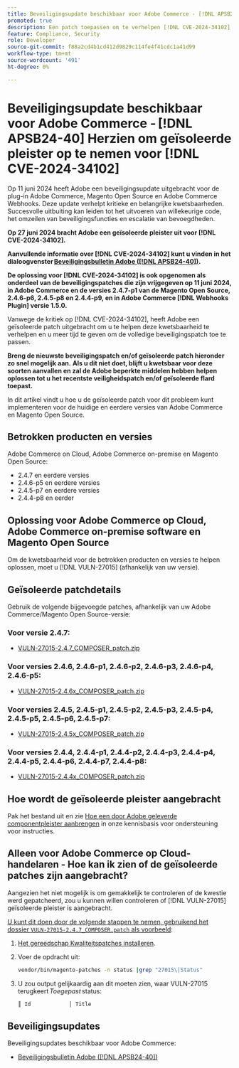 ```yaml
---
title: Beveiligingsupdate beschikbaar voor Adobe Commerce - [!DNL APSB24-40] Herzien om geïsoleerde pleister op te nemen voor [!DNL CVE-2024-34102]
promoted: true
description: Een patch toepassen om te verhelpen [!DNL CVE-2024-34102] voor Adobe Commerce 2.4.4-p8, 2.4.5-p7, 2.4.6-p5, 2.4.7 en eerdere versies.
feature: Compliance, Security
role: Developer
source-git-commit: f88a2cd4b1cd412d9829c114fe4f41cdc1a41d99
workflow-type: tm+mt
source-wordcount: '491'
ht-degree: 0%

---
```


# Beveiligingsupdate beschikbaar voor Adobe Commerce - [!DNL APSB24-40] Herzien om geïsoleerde pleister op te nemen voor [!DNL CVE-2024-34102]

Op 11 juni 2024 heeft Adobe een beveiligingsupdate uitgebracht voor de plug-in Adobe Commerce, Magento Open Source en Adobe Commerce Webhooks. Deze update verhelpt kritieke en belangrijke kwetsbaarheden.  Succesvolle uitbuiting kan leiden tot het uitvoeren van willekeurige code, het omzeilen van beveiligingsfuncties en escalatie van bevoegdheden.

**Op 27 juni 2024 bracht Adobe een geïsoleerde pleister uit voor [!DNL CVE-2024-34102].**

**Aanvullende informatie over [!DNL CVE-2024-34102] kunt u vinden in het dialoogvenster [Beveiligingsbulletin Adobe ([!DNL APSB24-40])](https://helpx.adobe.com/security/products/magento/apsb24-40.html).**

**De oplossing voor [!DNL CVE-2024-34102] is ook opgenomen als onderdeel van de beveiligingspatches die zijn vrijgegeven op 11 juni 2024, in Adobe Commerce en de versies 2.4.7-p1 van de Magento Open Source, 2.4.6-p6, 2.4.5-p8 en 2.4.4-p9, en in Adobe Commerce [!DNL Webhooks Plugin] versie 1.5.0.**

Vanwege de kritiek op [!DNL CVE-2024-34102], heeft Adobe een geïsoleerde patch uitgebracht om u te helpen deze kwetsbaarheid te verhelpen en u meer tijd te geven om de volledige beveiligingspatch toe te passen.

**Breng de nieuwste beveiligingspatch en/of geïsoleerde patch hieronder zo snel mogelijk aan.**
**Als u dit niet doet, blijft u kwetsbaar voor deze soorten aanvallen en zal de Adobe beperkte middelen hebben helpen oplossen tot u het recentste veiligheidspatch en/of geïsoleerde flard toepast.**<br>

In dit artikel vindt u hoe u de geïsoleerde patch voor dit probleem kunt implementeren voor de huidige en eerdere versies van Adobe Commerce en Magento Open Source.

## Betrokken producten en versies

Adobe Commerce on Cloud, Adobe Commerce on-premise en Magento Open Source:

* 2.4.7 en eerdere versies
* 2.4.6-p5 en eerdere versies
* 2.4.5-p7 en eerdere versies
* 2.4.4-p8 en eerder

## Oplossing voor Adobe Commerce op Cloud, Adobe Commerce on-premise software en Magento Open Source

Om de kwetsbaarheid voor de betrokken producten en versies te helpen oplossen, moet u [!DNL VULN-27015] (afhankelijk van uw versie).

## Geïsoleerde patchdetails

Gebruik de volgende bijgevoegde patches, afhankelijk van uw Adobe Commerce/Magento Open Source-versie:

### Voor versie 2.4.7:

* [VULN-27015-2.4.7_COMPOSER_patch.zip](assets/VULN-27015-2.4.7_COMPOSER_patch.zip)

### Voor versies 2.4.6, 2.4.6-p1, 2.4.6-p2, 2.4.6-p3, 2.4.6-p4, 2.4.6-p5:

* [VULN-27015-2.4.6x_COMPOSER_patch.zip](assets/VULN-27015-2.4.6x_COMPOSER_patch.zip)

### Voor versies 2.4.5, 2.4.5-p1, 2.4.5-p2, 2.4.5-p3, 2.4.5-p4, 2.4.5-p5, 2.4.5-p6, 2.4.5-p7:

* [VULN-27015-2.4.5x_COMPOSER_patch.zip](assets/VULN-27015-2.4.5x_COMPOSER_patch.zip)

### Voor versies 2.4.4, 2.4.4-p1, 2.4.4-p2, 2.4.4-p3, 2.4.4-p4, 2.4.4-p5, 2.4.4-p6, 2.4.4-p7, 2.4.4-p8:

* [VULN-27015-2.4.4x_COMPOSER_patch.zip](assets/VULN-27015-2.4.4x_COMPOSER_patch.zip)


## Hoe wordt de geïsoleerde pleister aangebracht

Pak het bestand uit en zie [Hoe een door Adobe geleverde componentpleister aanbrengen](https://experienceleague.adobe.com/docs/commerce-knowledge-base/kb/how-to/how-to-apply-a-composer-patch-provided-by-magento.html) in onze kennisbasis voor ondersteuning voor instructies.

## Alleen voor Adobe Commerce op Cloud-handelaren - Hoe kan ik zien of de geïsoleerde patches zijn aangebracht?

Aangezien het niet mogelijk is om gemakkelijk te controleren of de kwestie werd gepatcheerd, zou u kunnen willen controleren of [!DNL VULN-27015] geïsoleerde pleister is aangebracht.

<u>U kunt dit doen door de volgende stappen te nemen, gebruikend het dossier `VULN-27015-2.4.7_COMPOSER.patch` als voorbeeld</u>:

1. [Het gereedschap Kwaliteitspatches installeren](https://experienceleague.adobe.com/docs/commerce-operations/tools/quality-patches-tool/usage.html).
1. Voer de opdracht uit:

   ```bash
   vendor/bin/magento-patches -n status |grep "27015\|Status"
   ```

1. U zou output gelijkaardig aan dit moeten zien, waar VULN-27015 terugkeert *Toegepast* status:

   ```bash
   ║ Id            │ Title                                                        │ Category        │ Origin                 │ Status      │ Details                                          ║ ║ N/A           │ ../m2-hotfixes/VULN-27015-2.4.7_COMPOSER_patch.patch      │ Other           │ Local                  │ Applied     │ Patch type: Custom                                
   ```

## Beveiligingsupdates

Beveiligingsupdates beschikbaar voor Adobe Commerce:

* [Beveiligingsbulletin Adobe ([!DNL APSB24-40])](https://helpx.adobe.com/security/products/magento/apsb24-40.html)

